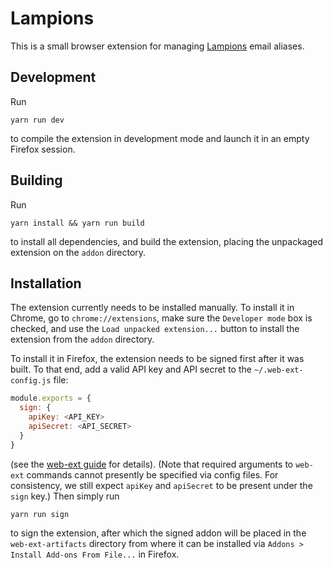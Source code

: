 # Lampions

This is a small browser extension for managing [Lampions] email aliases.

## Development

Run

```shell
yarn run dev
```

to compile the extension in development mode and launch it in an empty Firefox
session.

## Building

Run

```shell
yarn install && yarn run build
```

to install all dependencies, and build the extension, placing the unpackaged
extension on the `addon` directory.

## Installation

The extension currently needs to be installed manually. To install it in
Chrome, go to `chrome://extensions`, make sure the `Developer mode` box is
checked, and use the `Load unpacked extension...` button to install the
extension from the `addon` directory.

To install it in Firefox, the extension needs to be signed first after it was
built.
To that end, add a valid API key and API secret to the
`~/.web-ext-config.js` file:

```javascript
module.exports = {
  sign: {
    apiKey: <API_KEY>
    apiSecret: <API_SECRET>
  }
}
```

(see the [web-ext guide] for details).
(Note that required arguments to `web-ext` commands cannot presently be
specified via config files.
For consistency, we still expect `apiKey` and `apiSecret` to be present under
the `sign` key.)
Then simply run

```shell
yarn run sign
```

to sign the extension, after which the signed addon will be placed in the
`web-ext-artifacts` directory from where it can be installed via `Addons >
Install Add-ons From File...` in Firefox.

[Lampions]: https://github.com/lampions/lampions
[web-ext guide]: https://extensionworkshop.com/documentation/develop/getting-started-with-web-ext/
